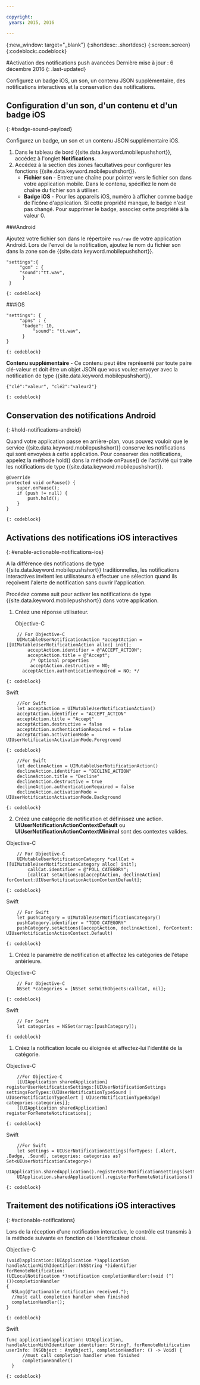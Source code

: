 ```yaml
---

copyright:
 years: 2015, 2016

---
```


{:new_window: target="_blank"}
{:shortdesc: .shortdesc}
{:screen:.screen}
{:codeblock:.codeblock}

#Activation des notifications push avancées
Dernière mise à jour : 6 décembre 2016
{: .last-updated}

Configurez un badge iOS, un son, un contenu JSON supplémentaire, des notifications interactives et la conservation des notifications.

## Configuration d'un son, d'un contenu et d'un badge iOS
{: #badge-sound-payload}

Configurez un badge, un son et un contenu JSON supplémentaire iOS.

1. Dans le tableau de bord {{site.data.keyword.mobilepushshort}}, accédez à l'onglet **Notifications**.
2. Accédez à la section des zones facultatives pour configurer les fonctions {{site.data.keyword.mobilepushshort}}. 
	- **Fichier son** - Entrez une chaîne pour pointer vers le fichier son dans votre application mobile. Dans le contenu, spécifiez le nom de chaîne du fichier son à utiliser.
	- **Badge iOS** - Pour les appareils iOS, numéro à afficher comme badge de l'icône d'application. Si cette propriété manque, le badge n'est pas changé. Pour supprimer le badge, associez cette propriété à la valeur 0.
	
###Android

Ajoutez votre fichier son dans le répertoire `res/raw` de votre application Android. Lors de l'envoi de la notification, ajoutez le nom du fichier son dans la zone son de {{site.data.keyword.mobilepushshort}}.

```
"settings":{
     "gcm" : {
     "sound":"tt.wav",
	  }
 }  
```
    {: codeblock}	
	
###iOS

```
"settings": {
     "apns" : {
      "badge": 10,
	      "sound": "tt.wav",
	  }
}
``` 
	{: codeblock}
		
**Contenu supplémentaire** - Ce contenu peut être représenté par toute paire clé-valeur et doit être un objet JSON que vous voulez envoyer avec la notification de type {{site.data.keyword.mobilepushshort}}.

```
{"clé":"valeur", "clé2":"valeur2"}
```
	{: codeblock}

## Conservation des notifications Android 
{: #hold-notifications-android}

Quand votre application passe en arrière-plan, vous pouvez vouloir que le service {{site.data.keyword.mobilepushshort}} conserve les notifications qui sont envoyées à cette application. Pour conserver des notifications, appelez la méthode hold() dans la méthode onPause() de l'activité qui traite les
notifications de type {{site.data.keyword.mobilepushshort}}.

```
@Override
protected void onPause() {
    super.onPause();
    if (push != null) {
        push.hold();
    }
} 
```
	{: codeblock}
## Activations des notifications iOS interactives  
{: #enable-actionable-notifications-ios}

A la différence des notifications de type {{site.data.keyword.mobilepushshort}} traditionnelles, les notifications interactives invitent les utilisateurs à effectuer une sélection quand ils reçoivent l'alerte de notification sans ouvrir l'application. 

Procédez comme suit pour activer les notifications de type {{site.data.keyword.mobilepushshort}} dans votre application.

1. Créez une réponse utilisateur.

   Objective-C

```
	// For Objective-C
	UIMutableUserNotificationAction *acceptAction = [[UIMutableUserNotificationAction alloc] init];
	    acceptAction.identifier = @"ACCEPT_ACTION";
	    acceptAction.title = @"Accept";
	     /* Optional properties
	     acceptAction.destructive = NO;
	  acceptAction.authenticationRequired = NO; */
```
	{: codeblock}

   Swift

```
	//For Swift
	let acceptAction = UIMutableUserNotificationAction()
	acceptAction.identifier = "ACCEPT_ACTION"
	acceptAction.title = "Accept"
	acceptAction.destructive = false
	acceptAction.authenticationRequired = false
	acceptAction.activationMode = UIUserNotificationActivationMode.Foreground
```
	{: codeblock}
	
```
	//For Swift
	let declineAction = UIMutableUserNotificationAction()
	declineAction.identifier = "DECLINE_ACTION"
	declineAction.title = "Decline"
	declineAction.destructive = true
	declineAction.authenticationRequired = false
	declineAction.activationMode = UIUserNotificationActivationMode.Background
```
	{: codeblock}

2. Créez une catégorie de notification et définissez une action. **UIUserNotificationActionContextDefault** ou **UIUserNotificationActionContextMinimal** sont des contextes valides.

Objective-C

```
	// For Objective-C
	UIMutableUserNotificationCategory *callCat = [[UIMutableUserNotificationCategory alloc] init];
	    callCat.identifier = @"POLL_CATEGORY";
	    [callCat setActions:@[acceptAction, declineAction] forContext:UIUserNotificationActionContextDefault];
```    
	{: codeblock}

Swift

```
	// For Swift
	let pushCategory = UIMutableUserNotificationCategory()
	pushCategory.identifier = "TODO_CATEGORY"
	pushCategory.setActions([acceptAction, declineAction], forContext: UIUserNotificationActionContext.Default)
```
	{: codeblock}

1. Créez le paramètre de notification et affectez les catégories de l'étape antérieure.

Objective-C

```
	// For Objective-C
	NSSet *categories = [NSSet setWithObjects:callCat, nil];
```
	{: codeblock}

Swift

```
	// For Swift
	let categories = NSSet(array:[pushCategory]);
```
	{: codeblock}

1. Créez la notification locale ou éloignée et affectez-lui l'identité de la catégorie.

Objective-C

```
	//For Objective-C
	[[UIApplication sharedApplication] registerUserNotificationSettings:[UIUserNotificationSettings settingsForTypes:(UIUserNotificationTypeSound | UIUserNotificationTypeAlert | UIUserNotificationTypeBadge) categories:categories]];
	[[UIApplication sharedApplication] registerForRemoteNotifications];
```
	{: codeblock}

Swift

```
	//For Swift
	let settings = UIUserNotificationSettings(forTypes: [.Alert, .Badge, .Sound], categories: categories as? Set<UIUserNotificationCategory>)
    UIApplication.sharedApplication().registerUserNotificationSettings(settings)
    UIApplication.sharedApplication().registerForRemoteNotifications() 
```
	{: codeblock}
	
## Traitement des notifications iOS interactives  
{: #actionable-notifications}

Lors de la réception d'une notification interactive, le contrôle est transmis à la méthode suivante en fonction de l'identificateur choisi.

Objective-C

```
(void)application:(UIApplication *)application handleActionWithIdentifier:(NSString *)identifier forRemoteNotification:
(UILocalNotification *)notification completionHandler:(void (^)())completionHandler
{
  NSLog(@"actionable notification received.");
  //must call completion handler when finished
  completionHandler();
}
```
	{: codeblock}

Swift
 
```
func application(application: UIApplication, handleActionWithIdentifier identifier: String?, forRemoteNotification userInfo: [NSObject : AnyObject], completionHandler: () -> Void) {
      //must call completion handler when finished
      completionHandler()
  }
```    
	{: codeblock}
    

